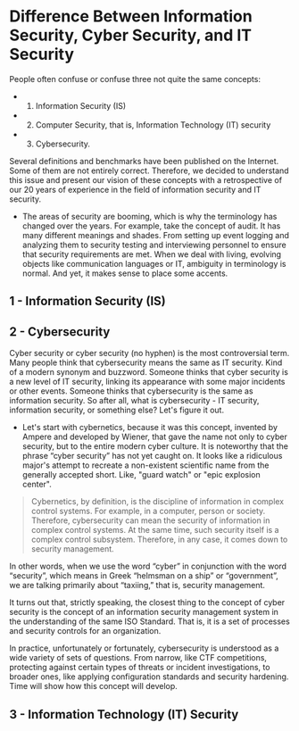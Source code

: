 # Difference Between Information Security, Cyber Security, and IT Security

People often confuse or confuse three not quite the same concepts:

- 1) Information Security (IS)


- 2) Computer Security, that is, Information Technology (IT) security

- 3) Cybersecurity. 

Several definitions and benchmarks have been published on the Internet. Some of them are not entirely correct. Therefore, we decided to understand this issue and present our vision of these concepts with a retrospective of our 20 years of experience in the field of information security and IT security.

- The areas of security are booming, which is why the terminology has changed over the years. For example, take the concept of audit. It has many different meanings and shades. From setting up event logging and analyzing them to security testing and interviewing personnel to ensure that security requirements are met. When we deal with living, evolving objects like communication languages or IT, ambiguity in terminology is normal. And yet, it makes sense to place some accents.

## 1 - Information Security (IS)
## 2 - Cybersecurity

Cyber security or cyber security (no hyphen) is the most controversial term. Many people think that cybersecurity means the same as IT security. Kind of a modern synonym and buzzword. Someone thinks that cyber security is a new level of IT security, linking its appearance with some major incidents or other events. Someone thinks that cybersecurity is the same as information security. So after all, what is cybersecurity - IT security, information security, or something else? Let's figure it out.

- Let's start with cybernetics, because it was this concept, invented by Ampere and developed by Wiener, that gave the name not only to cyber security, but to the entire modern cyber culture. It is noteworthy that the phrase “cyber security” has not yet caught on. It looks like a ridiculous major's attempt to recreate a non-existent scientific name from the generally accepted short. Like, "guard watch" or "epic explosion center".

> Cybernetics, by definition, is the discipline of information in complex control systems. For example, in a computer, person or society. Therefore, cybersecurity can mean the security of information in complex control systems. At the same time, such security itself is a complex control subsystem. Therefore, in any case, it comes down to security management.

In other words, when we use the word “cyber” in conjunction with the word “security”, which means in Greek “helmsman on a ship” or “government”, we are talking primarily about “taxiing,” that is, security management.

It turns out that, strictly speaking, the closest thing to the concept of cyber security is the concept of an information security management system in the understanding of the same ISO Standard. That is, it is a set of processes and security controls for an organization.

In practice, unfortunately or fortunately, cybersecurity is understood as a wide variety of sets of questions. From narrow, like CTF competitions, protecting against certain types of threats or incident investigations, to broader ones, like applying configuration standards and security hardening. Time will show how this concept will develop.


## 3 - Information Technology (IT) Security
